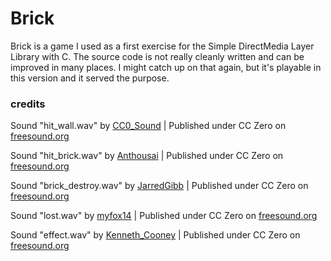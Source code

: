 # Brick

Brick is a game I used as a first exercise for the Simple DirectMedia Layer Library with C. The source code is not really cleanly written and can be improved in many places. I might catch up on that again, but it's playable in this version and it served the purpose.

### credits

Sound "hit_wall.wav" by [CC0_Sound](https://freesound.org/people/CC0_Sound/) |
Published under CC Zero on [freesound.org](https://freesound.org/people/CC0_Sound/sounds/610026/)

Sound "hit_brick.wav" by [Anthousai](https://freesound.org/people/Anthousai/) |
Published under CC Zero on [freesound.org](https://freesound.org/people/Anthousai/sounds/406278/)

Sound "brick_destroy.wav" by [JarredGibb](https://freesound.org/people/JarredGibb/) |
Published under CC Zero on [freesound.org](https://freesound.org/people/JarredGibb/sounds/217461/)

Sound "lost.wav" by [myfox14](https://freesound.org/people/myfox14/) |
Published under CC Zero on [freesound.org](https://freesound.org/people/myfox14/sounds/382310/)

Sound "effect.wav" by [Kenneth_Cooney](https://freesound.org/people/Kenneth_Cooney/) |
Published under CC Zero on [freesound.org](https://freesound.org/people/Kenneth_Cooney/sounds/609335/)
